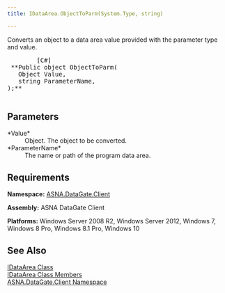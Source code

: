 ```yaml
---
title: IDataArea.ObjectToParm(System.Type, string)

---
```


Converts an object to a data area value provided with the parameter type and value.
<pre>        <span class="lang">[C#]</span>
 **Public object ObjectToParm(
   Object Value,
   string ParameterName,
);** 
      </pre>

## Parameters

<dl>
        <dt>
 *Value* 
        </dt>
        <dd>Object.  The object to be converted. </dd>
        <dt>
 *ParameterName* 
        </dt>
        <dd>		The name or path of the program data area.</dd>
</dl>

## Requirements

**Namespace:** [ASNA.DataGate.Client](datagate-client-namespace.html) 

**Assembly:** ASNA DataGate Client

**Platforms:** Windows Server 2008 R2, Windows Server 2012, Windows 7, Windows 8 Pro, Windows 8.1 Pro, Windows 10
## See Also


[IDataArea Class](idataarea-class.html)
      <br />
[IDataArea Class Members](dcsIDataAreaMembers.html)
      <br />
[ASNA.DataGate.Client Namespace](datagate-client-namespace.html)

